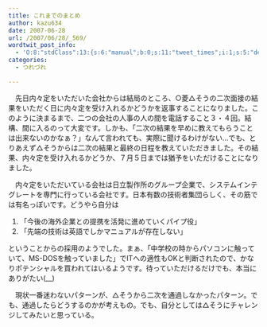 ```yaml
---
title: これまでのまとめ
author: kazu634
date: 2007-06-28
url: /2007/06/28/_569/
wordtwit_post_info:
  - 'O:8:"stdClass":13:{s:6:"manual";b:0;s:11:"tweet_times";i:1;s:5:"delay";i:0;s:7:"enabled";i:1;s:10:"separation";s:2:"60";s:7:"version";s:3:"3.7";s:14:"tweet_template";b:0;s:6:"status";i:2;s:6:"result";a:0:{}s:13:"tweet_counter";i:2;s:13:"tweet_log_ids";a:1:{i:0;i:3017;}s:9:"hash_tags";a:0:{}s:8:"accounts";a:1:{i:0;s:7:"kazu634";}}'
categories:
  - つれづれ

---
```

<div class="section">
<p>
    　先日内々定をいただいた会社からは結局のところ、○菱△そうの二次面接の結果をいただく日に内々定を受け入れるかどうかを返事することになりました。このように決まるまで、二つの会社の人事の人の間を電話すること３・４回。結構、間に入るのって大変です。しかも、「二次の結果を早めに教えてもらうことは出来ないのかなぁ？」なんて言われても、実際に聞けるわけがない…でも、とりあえず△そうからは二次の結果と最終の日程を教えていただきました。その結果、内々定を受け入れるかどうか、７月５日までは猶予をいただけることになりました。
</p>
  
<p>
    　内々定をいただいている会社は日立製作所のグループ企業で、システムインテグレートを専門に行っている会社です。日本有数の技術者集団らしく、その筋では有名っぽいです。どうやら自分は
</p>
  
<ol>
<li>
      「今後の海外企業との提携を活発に進めていくパイプ役」
</li>
<li>
      「先端の技術は英語でしかマニュアルが存在しない」
</li>
</ol>
  
<p>
    ということからの採用のようでした。まぁ、「中学校の時からパソコンに触っていて、MS-DOSを触っていました」でITへの適性もOKと判断されたので、かなりポテンシャルを買われてはいるようです。待っていただけるだけでも、本当にありがたい(__)
</p>
  
<p>
    　現状一番迷わないパターンが、△そうから二次を通過しなかったパターン。でも、通過したらどうするのかが考えもの。でも、自分としては△そうにチャレンジしてみたいと思っている。
</p>
</div>